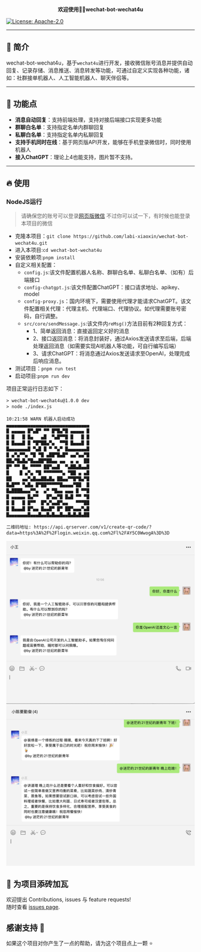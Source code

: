 <p align="center">
	<strong>欢迎使用👏🏻wechat-bot-wechat4u</strong>
</p>
<a href="#" target="_blank">
    <img alt="License: Apache-2.0" src="https://img.shields.io/badge/License-Apache2.0-red.svg" />
</a>

----------

## 🌆 简介

wechat-bot-wechat4u，基于`wechat4u`进行开发，接收微信账号消息并提供自动回复、记录存储、消息推送、消息转发等功能，可通过自定义实现各种功能，诸如：社群接单机器人、人工智能机器人、聊天伴侣等。

----------

## 🚀 功能点

- **消息自动回复**：支持前端处理，支持对接后端接口实现更多功能
- **群聊白名单**：支持指定名单内群聊回复
- **私聊白名单**：支持指定名单内私聊回复
- **支持手机同时在线**：基于网页版API开发，能够在手机登录微信时，同时使用机器人
- **接入ChatGPT**：理论上4也能支持，图片暂不支持。

----------

## 🔥 使用

###  NodeJS运行
  
> 请确保您的账号可以登录[网页版微信](https://wx.qq.com/)
> 不过你可以试一下，有时候也能登录本项目的微信

- 克隆本项目：`git clone https://github.com/labi-xiaoxin/wechat-bot-wechat4u.git`
- 进入本项目:`cd wechat-bot-wechat4u`
- 安装依赖项:`pnpm install`
- 自定义相关配置：
  - `config.js`:该文件配置机器人名称、群聊白名单、私聊白名单、（如有）后端接口
  - `config-chatgpt.js`:该文件配置ChatGPT：接口请求地址、apikey、model
  - `config-proxy.js`：国内环境下，需要使用代理才能请求ChatGPT。该文件配置相关代理：代理主机、代理端口、代理协议。如代理需要账号密码，自行调整。
  - `src/core/sendMessage.js`:该文件内`reMsg()`方法目前有2种回复方式：
    - 1、简单返回消息：直接返回定义好的消息
    - 2、接口返回消息：将消息封装好，通过Axios发送请求至后端，后端处理返回消息（如需要实现AI机器人等功能，可自行编写后端）
    - 3、请求ChatGPT：将消息通过Axios发送请求至OpenAI，处理完成后响应消息。
- 测试项目：`pnpm run test`
- 启动项目:`pnpm run dev`

项目正常运行日志如下：
```log
> wechat-bot-wechat4u@1.0.0 dev
> node ./index.js

10:21:58 WARN 机器人启动成功 
▄▄▄▄▄▄▄▄▄▄▄▄▄▄▄▄▄▄▄▄▄▄▄▄▄▄▄▄▄▄▄
█ ▄▄▄▄▄ █▀▄█▀ ▀▀ █▀█▄▀█ ▄▄▄▄▄ █
█ █   █ █▄   ▄█  ▀▄█▀▀█ █   █ █
█ █▄▄▄█ █ ▀█▀██▄▀▄  ▀▀█ █▄▄▄█ █
█▄▄▄▄▄▄▄█ ▀▄█ █ ▀ ▀▄▀ █▄▄▄▄▄▄▄█
█ ▄▀▄▀▀▄ ▀█ ▀█ ▄██▀█▄█▀ ▄▄▀▄▄▀█
██▄▀█▄█▄▀█▄▄██▀██▄▄ ▄▄  ▄ ▄  ██
█▀ ▀▀ █▄ ▀▀▀▀ ██▀▄▄█  ▀▄██▄█▄▄█
█    █ ▄▀▄ ▀█ ▀▀▀▀▀▀▀▄ ▀██ ▄ ▄█
██    ▄▄▀▄█▄▄██▄█▄ ██▄▄▀▀█▀█▄▀█
█▄█▀▀ ▀▄█▄ █▀██▀▀▀▀▀█▄▄▄▄▀██  █
█▄████▄▄▄▀▀▄  ▄▀ ▀█▄▄ ▄▄▄ █ ▀▀█
█ ▄▄▄▄▄ █▄▀▀   █▀▄▄▀█ █▄█ ▀▀ ▀█
█ █   █ █▀▀  █▀▄▀▄▄█▀▄▄   ▀▀▀██
█ █▄▄▄█ █▀▄▄ █▄▄█▀ █▀ ██▀▄▄▄▀▄█
█▄▄▄▄▄▄▄█▄▄▄█▄▄█▄█▄▄█▄▄█▄█▄█▄██

二维码地址: https://api.qrserver.com/v1/create-qr-code/?data=https%3A%2F%2Flogin.weixin.qq.com%2Fl%2FAY5C0WwogA%3D%3D
```

![image](https://github.com/labi-xiaoxin/img/blob/main/wechat-private-talk.jpg?raw=true)
![image](https://github.com/labi-xiaoxin/img/blob/main/wechat-public-room.jpg?raw=true)
## 🤝 为项目添砖加瓦

欢迎提出 Contributions, issues 与 feature requests!<br />
随时查看 [issues page](https://github.com/labi-xiaoxin/wechat-bot-wechat4u/issues).

## 感谢支持 🙏

如果这个项目对你产生了一点的帮助，请为这个项目点上一颗 ⭐️